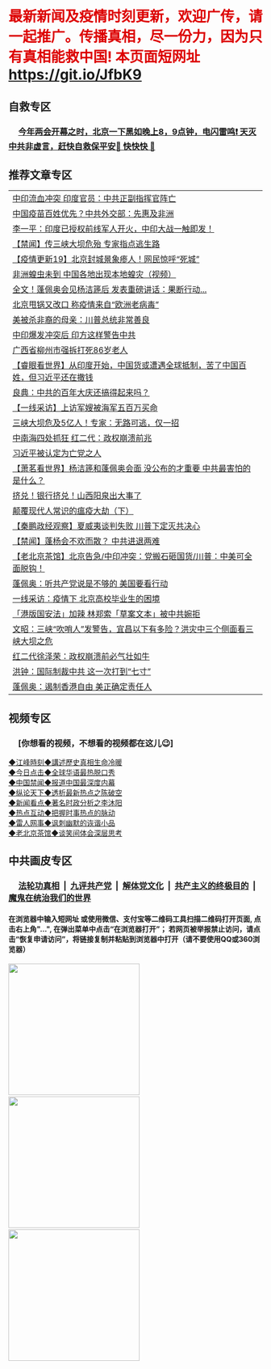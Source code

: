 # <font color="#dd0000">最新新闻及疫情时刻更新，欢迎广传，请一起推广。传播真相，尽一份力，因为只有真相能救中国! 本页面短网址 https://git.io/JfbK9</font>

## 自救专区

 ### &nbsp;&nbsp;&nbsp;&nbsp; [今年两会开幕之时，北京一下黑如晚上8，9点钟，电闪雷鸣❗️ 天灭中共非虚言，赶快自救保平安🍎 快快快 📩](https://github.com/pwgy/td)

## 推荐文章专区

<Table>
<tr><td colspan="2" align="left"><a href="https://dwkts8awlbkd7.cloudfront.net/?name=c1187255&key=jdhvxawhshihitwk&from=gy1">中印流血冲突 印度官员：中共正副指挥官阵亡</a></td></tr>
<tr><td colspan="2" align="left"><a href="https://dwkts8awlbkd7.cloudfront.net/?name=c1187351&key=jdhvxawhshihitwk&from=gy1">中国疫苗百姓优先？中共外交部：先惠及非洲</a></td></tr>
<tr><td colspan="2" align="left"><a href="https://dwkts8awlbkd7.cloudfront.net/?name=c1187356&key=jdhvxawhshihitwk&from=gy1">李一平：印度已授权前线军人开火，中印大战一触即发！</a></td></tr>
<tr><td colspan="2" align="left"><a href="https://dwkts8awlbkd7.cloudfront.net/?name=c1187361&key=jdhvxawhshihitwk&from=gy1">【禁闻】传三峡大坝危殆 专家指点逃生路</a></td></tr>
<tr><td colspan="2" align="left"><a href="https://dwkts8awlbkd7.cloudfront.net/?name=c1184981&key=jdhvxawhshihitwk&from=gy1">【疫情更新19】北京封城景象瘆人！网民惊呼“死城”</a></td></tr>
<tr><td colspan="2" align="left"><a href="https://dwkts8awlbkd7.cloudfront.net/?name=c1187365&key=jdhvxawhshihitwk&from=gy1">非洲蝗虫未到 中国各地出现本地蝗灾（视频）</a></td></tr>
<tr><td colspan="2" align="left"><a href="https://dwkts8awlbkd7.cloudfront.net/?name=c1187407&key=jdhvxawhshihitwk&from=gy1">全文！蓬佩奥会见杨洁篪后 发表重磅讲话：果断行动...</a></td></tr>
<tr><td colspan="2" align="left"><a href="https://dwkts8awlbkd7.cloudfront.net/?name=c1187364&key=jdhvxawhshihitwk&from=gy1">北京甩锅又改口 称疫情来自“欧洲老病毒”</a></td></tr>
<tr><td colspan="2" align="left"><a href="https://dwkts8awlbkd7.cloudfront.net/?name=c1187337&key=jdhvxawhshihitwk&from=gy1">美被杀非裔的母亲：川普总统非常善良</a></td></tr>
<tr><td colspan="2" align="left"><a href="https://dwkts8awlbkd7.cloudfront.net/?name=c1187299&key=jdhvxawhshihitwk&from=gy1">中印爆发冲突后 印方这样警告中共</a></td></tr>
<tr><td colspan="2" align="left"><a href="https://dwkts8awlbkd7.cloudfront.net/?name=c1187342&key=jdhvxawhshihitwk&from=gy1">广西省柳州市强拆打死86岁老人</a></td></tr>
<tr><td colspan="2" align="left"><a href="https://dwkts8awlbkd7.cloudfront.net/?name=c1187384&key=jdhvxawhshihitwk&from=gy1">【睿眼看世界】从印度开始，中国货或遭遇全球抵制，苦了中国百姓，但习近平还在撒钱</a></td></tr>
<tr><td colspan="2" align="left"><a href="https://dwkts8awlbkd7.cloudfront.net/?name=c1187249&key=jdhvxawhshihitwk&from=gy1">良典：中共的百年大庆还搞得起来吗？</a></td></tr>
<tr><td colspan="2" align="left"><a href="https://dwkts8awlbkd7.cloudfront.net/?name=c1187328&key=jdhvxawhshihitwk&from=gy1">【一线采访】上访军嫂被海军五百万买命</a></td></tr>
<tr><td colspan="2" align="left"><a href="https://dwkts8awlbkd7.cloudfront.net/?name=c1187420&key=jdhvxawhshihitwk&from=gy1">三峡大坝危及5亿人！专家：无路可逃，仅一招</a></td></tr>
<tr><td colspan="2" align="left"><a href="https://dwkts8awlbkd7.cloudfront.net/?name=c1187505&key=jdhvxawhshihitwk&from=gy1">中南海四处抓狂 红二代：政权崩溃前兆</a></td></tr>
<tr><td colspan="2" align="left"><a href="https://dwkts8awlbkd7.cloudfront.net/?name=c1187521&key=jdhvxawhshihitwk&from=gy1">习近平被认定为亡党之人</a></td></tr>
<tr><td colspan="2" align="left"><a href="https://dwkts8awlbkd7.cloudfront.net/?name=c1187369&key=jdhvxawhshihitwk&from=gy1">【萧茗看世界】杨洁篪和蓬佩奥会面 没公布的才重要 中共最害怕的是什么？</a></td></tr>
<tr><td colspan="2" align="left"><a href="https://dwkts8awlbkd7.cloudfront.net/?name=c1187387&key=jdhvxawhshihitwk&from=gy1">挤兑！银行挤兑！山西阳泉出大事了</a></td></tr>
<tr><td colspan="2" align="left"><a href="https://dwkts8awlbkd7.cloudfront.net/?name=c1187293&key=jdhvxawhshihitwk&from=gy1">颠覆现代人常识的瘟疫大劫（下）</a></td></tr>
<tr><td colspan="2" align="left"><a href="https://dwkts8awlbkd7.cloudfront.net/?name=c1187468&key=jdhvxawhshihitwk&from=gy1">【秦鹏政经观察】夏威夷谈判失败 川普下定灭共决心</a></td></tr>
<tr><td colspan="2" align="left"><a href="https://dwkts8awlbkd7.cloudfront.net/?name=c1187331&key=jdhvxawhshihitwk&from=gy1">【禁闻】蓬杨会不欢而散？ 中共进退两难</a></td></tr>
<tr><td colspan="2" align="left"><a href="https://dwkts8awlbkd7.cloudfront.net/?name=c1187470&key=jdhvxawhshihitwk&from=gy1">【老北京茶馆】北京告急/中印冲突：党搬石砸国货/川普：中美可全面脱钩！</a></td></tr>
<tr><td colspan="2" align="left"><a href="https://dwkts8awlbkd7.cloudfront.net/?name=c1187350&key=jdhvxawhshihitwk&from=gy1">蓬佩奥：听共产党说是不够的 美国要看行动</a></td></tr>
<tr><td colspan="2" align="left"><a href="https://dwkts8awlbkd7.cloudfront.net/?name=c1187343&key=jdhvxawhshihitwk&from=gy1">一线采访：疫情下 北京高校毕业生的困境</a></td></tr>
<tr><td colspan="2" align="left"><a href="https://dwkts8awlbkd7.cloudfront.net/?name=c1187320&key=jdhvxawhshihitwk&from=gy1">「港版国安法」加辣 林郑索「草案文本」被中共婉拒</a></td></tr>
<tr><td colspan="2" align="left"><a href="https://dwkts8awlbkd7.cloudfront.net/?name=c1187383&key=jdhvxawhshihitwk&from=gy1">文昭：三峡“吹哨人”发警告，宜昌以下有多险？洪灾中三个侧面看三峡大坝之危</a></td></tr>
<tr><td colspan="2" align="left"><a href="https://dwkts8awlbkd7.cloudfront.net/?name=c1187527&key=jdhvxawhshihitwk&from=gy1">红二代徐泽荣：政权崩溃前必气壮如牛</a></td></tr>
<tr><td colspan="2" align="left"><a href="https://dwkts8awlbkd7.cloudfront.net/?name=c1187294&key=jdhvxawhshihitwk&from=gy1">洪钟：国际制裁中共 这一次打到“七寸”</a></td></tr>
<tr><td colspan="2" align="left"><a href="https://dwkts8awlbkd7.cloudfront.net/?name=c1187336&key=jdhvxawhshihitwk&from=gy1">蓬佩奥：遏制香港自由 美正确定责任人</a></td></tr>
</Table>

##  视频专区
### &nbsp;&nbsp;&nbsp;&nbsp; [你想看的视频，不想看的视频都在这儿😉] <tr>
   <tr>
   <td colspan="2" align=center> 
<a href="https://dwkts8awlbkd7.cloudfront.net/oo.aspx?name=c922850&key=jdhvxawhshihitwk&from=gy2&tag=9877">◆江峰時刻◆講述歷史真相生命冷暖</a><br/>
    </td>
  </tr>
   <tr>
   <td colspan="2" align=center> 
<a href="https://dwkts8awlbkd7.cloudfront.net/oo.aspx?name=c816850&key=jdhvxawhshihitwk&from=gy2&tag=9877">◆今日点击◆全球华语最热脱口秀</a><br/>
    </td>
  </tr>
  <tr>
  <td colspan="2" align=center>
<a href="https://dwkts8awlbkd7.cloudfront.net/oo.aspx?name=c816860&key=jdhvxawhshihitwk&from=gy2&tag=99733110">◆中国禁闻◆报道中国最深度内幕</a><br/>
   </tr>
  <tr>
     <td colspan="2" align=center>
<a href="https://dwkts8awlbkd7.cloudfront.net/oo.aspx?name=c816855&key=jdhvxawhshihitwk&from=gy2&tag=997110">◆纵论天下◆透析最新热点之陈破空</a><br/>
   </tr>
   <tr>
      <td colspan="2" align=center>
<a href="https://dwkts8awlbkd7.cloudfront.net/oo.aspx?name=c838308&key=jdhvxawhshihitwk&from=gy2&tag=9973110">◆新闻看点◆著名时政分析之李沐阳</a><br/>
   </tr>
   <tr>
     <td colspan="2" align=center>
<a href="https://dwkts8awlbkd7.cloudfront.net/oo.aspx?name=c816852&key=jdhvxawhshihitwk&from=gy2&tag=9733110">◆热点互动◆把握时事热点的脉动</a><br/>
   </tr>
   <tr>
      <td colspan="2" align=center>
<a href="https://dwkts8awlbkd7.cloudfront.net/oo.aspx?name=c816694&key=jdhvxawhshihitwk&from=gy2&tag=93310">◆雷人网事◆讽刺幽默的诙谐小品</a><br/>
   </tr>
   <tr>
    <td colspan="2" align=center>
<a href="https://dwkts8awlbkd7.cloudfront.net/oo.aspx?name=c816650&key=jdhvxawhshihitwk&from=gy2&tag=9973110">◆老北京茶馆◆谈笑间体会深层思考</a><br/>
   </tr>

## 中共画皮专区

 ### &nbsp;&nbsp;&nbsp;&nbsp; [法轮功真相](https://github.com/begood0513/basic/blob/master/README.md) &nbsp;|&nbsp; [九评共产党](https://github.com/begood0513/9ping.md/blob/master/README.md) &nbsp;|&nbsp; [解体党文化](https://github.com/begood0513/jtdwh.md/blob/master/README.md)   &nbsp;|&nbsp; [共产主义的终极目的](https://github.com/begood0513/gczydzjmd.md/blob/master/README.md) &nbsp;|&nbsp; [魔鬼在统治我们的世界](https://github.com/begood0513/gczydzjmd.md/blob/master/README.md) 

#### 在浏览器中输入短网址 或使用微信、支付宝等二维码工具扫描二维码打开页面, 点击右上角"...", 在弹出菜单中点击“在浏览器打开”； 若网页被举报禁止访问，请点击“恢复申请访问”，将链接复制并粘贴到浏览器中打开（请不要使用QQ或360浏览器）

<img src="https://raw.githubusercontent.com/gfw-breaker/banned-news/master/scripts/img/1.png" width="260px"/> &nbsp; <img src="https://raw.githubusercontent.com/gfw-breaker/banned-news/master/scripts/img/2.png" width="260px"/> &nbsp; <img src="https://raw.githubusercontent.com/gfw-breaker/banned-news/master/scripts/img/3.png" width="260px"/>&nbsp;



